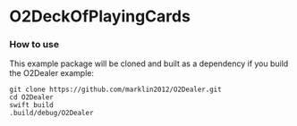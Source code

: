 # O2DeckOfPlayingCards
### How to use

This example package will be cloned and built as a dependency if you build the O2Dealer example:

```
git clone https://github.com/marklin2012/O2Dealer.git
cd O2Dealer
swift build
.build/debug/O2Dealer
```